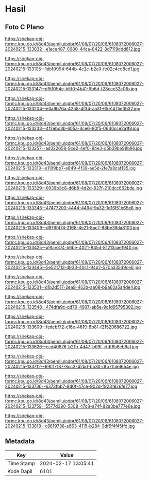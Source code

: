 # Hasil

## Foto C Plano

https://sirekap-obj-formc.kpu.go.id/8d43/pemilu/pdpr/61/08/07/20/06/6108072006027-20240215-133032--e1ece487-0680-44ca-8422-8d7119ddd612.jpg

https://sirekap-obj-formc.kpu.go.id/8d43/pemilu/pdpr/61/08/07/20/06/6108072006027-20240215-133105--1db10994-644b-4c2c-b2e0-fe02c4cd8cd1.jpg

https://sirekap-obj-formc.kpu.go.id/8d43/pemilu/pdpr/61/08/07/20/06/6108072006027-20240215-133147--df51054e-b5f0-4b41-9b6d-f28cce32c0fb.jpg

https://sirekap-obj-formc.kpu.go.id/8d43/pemilu/pdpr/61/08/07/20/06/6108072006027-20240215-133204--e0a9b76a-4258-4f34-aa31-65e1475e3b32.jpg

https://sirekap-obj-formc.kpu.go.id/8d43/pemilu/pdpr/61/08/07/20/06/6108072006027-20240215-133233--4f2ebc3b-605a-4ce6-90f5-0640cce2a1f8.jpg

https://sirekap-obj-formc.kpu.go.id/8d43/pemilu/pdpr/61/08/07/20/06/6108072006027-20240215-133257--ad322658-9ce2-4ef0-84e3-d5b39ba98b96.jpg

https://sirekap-obj-formc.kpu.go.id/8d43/pemilu/pdpr/61/08/07/20/06/6108072006027-20240215-133313--a1109bb7-e849-4f39-ae5d-2fe7a8caf135.jpg

https://sirekap-obj-formc.kpu.go.id/8d43/pemilu/pdpr/61/08/07/20/06/6108072006027-20240215-133329--0039b3c8-d6b8-4d2d-927f-210dcc662bde.jpg

https://sirekap-obj-formc.kpu.go.id/8d43/pemilu/pdpr/61/08/07/20/06/6108072006027-20240215-133345--47477203-4444-4494-9a32-1d16f51b65e8.jpg

https://sirekap-obj-formc.kpu.go.id/8d43/pemilu/pdpr/61/08/07/20/06/6108072006027-20240215-133409--d976f474-2168-4e21-8ac7-88be39da8103.jpg

https://sirekap-obj-formc.kpu.go.id/8d43/pemilu/pdpr/61/08/07/20/06/6108072006027-20240215-133425--a9fae374-b6be-4021-845d-81213aae1940.jpg

https://sirekap-obj-formc.kpu.go.id/8d43/pemilu/pdpr/61/08/07/20/06/6108072006027-20240215-133445--5e521713-d933-40c1-94d2-570a33549ce0.jpg

https://sirekap-obj-formc.kpu.go.id/8d43/pemilu/pdpr/61/08/07/20/06/6108072006027-20240215-133501--d1b2d517-2ea9-463b-ae08-b9a60a5a4de4.jpg

https://sirekap-obj-formc.kpu.go.id/8d43/pemilu/pdpr/61/08/07/20/06/6108072006027-20240215-133548--474dfa9c-dd79-4907-ab5e-9c1d95795302.jpg

https://sirekap-obj-formc.kpu.go.id/8d43/pemilu/pdpr/61/08/07/20/06/6108072006027-20240215-133609--fedcbf72-c16e-4619-8b81-f21520686722.jpg

https://sirekap-obj-formc.kpu.go.id/8d43/pemilu/pdpr/61/08/07/20/06/6108072006027-20240215-133626--eed40876-b21b-4d47-b09f-cfdf8b8eb6af.jpg

https://sirekap-obj-formc.kpu.go.id/8d43/pemilu/pdpr/61/08/07/20/06/6108072006027-20240215-133712--690f7187-8cc3-42bd-bb30-dfb71b56654e.jpg

https://sirekap-obj-formc.kpu.go.id/8d43/pemilu/pdpr/61/08/07/20/06/6108072006027-20240215-133736--6373fbb7-8d0f-47ce-902d-f9231926fe77.jpg

https://sirekap-obj-formc.kpu.go.id/8d43/pemilu/pdpr/61/08/07/20/06/6108072006027-20240215-133759--5577d390-5308-47c8-a74f-82a0be777e6e.jpg

https://sirekap-obj-formc.kpu.go.id/8d43/pemilu/pdpr/61/08/07/20/06/6108072006027-20240215-133818--c8819738-a663-4115-b284-0df6f4f45ffd.jpg


## Metadata

| Key        | Value               |
| ---------- | ------------------- |
| Time Stamp | 2024-02-17 13:05:41 |
| Kode Dapil | 6101                |



